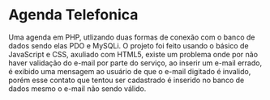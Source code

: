 # Agenda Telefonica
Uma agenda em PHP, utlizando duas formas de conexão com o banco de dados sendo elas PDO e MySQLi.
O projeto foi feito usando o básico de JavaScript e CSS, axuliado com HTML5, existe um problema onde por não haver validação do e-mail por parte do serviço, ao inserir um e-mail errado, é exibido uma mensagem ao usuário de que o e-mail digitado é invalido, porém esse contato que tentou ser cadastrado é inserido no banco de dados mesmo o e-mail não sendo válido. 
